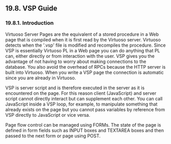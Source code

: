 <div id="vspguide" class="section">

<div class="titlepage">

<div>

<div>

## 19.8. VSP Guide

</div>

</div>

</div>

<div id="vspintro" class="section">

<div class="titlepage">

<div>

<div>

### 19.8.1. Introduction

</div>

</div>

</div>

Virtuoso Server Pages are the equivalent of a stored procedure in a Web
page that is compiled when it is first read by the Virtuoso server.
Virtuoso detects when the '.vsp' file is modified and recompiles the
procedure. Since VSP is essentially Virtuoso PL in a Web page you can do
anything that PL can, either directly or from interaction with the user.
VSP gives you the advantage of not having to worry about making
connections to the database. You also avoid the overhead of RPCs because
the HTTP server is built into Virtuoso. When you write a VSP page the
connection is automatic since you are already in Virtuoso.

VSP is server script and is therefore executed in the server as it is
encountered on the page. For this reason client (JavaScript) and server
script cannot directly interact but can supplement each other. You can
call JavaScript inside a VSP loop, for example, to manipulate something
that already exists on the page but you cannot pass variables by
reference from VSP directly to JavaScript or vice versa.

Page flow control can be managed using FORMs. The state of the page is
defined in form fields such as INPUT boxes and TEXTAREA boxes and then
passed to the next form or page using POST.

</div>

</div>
